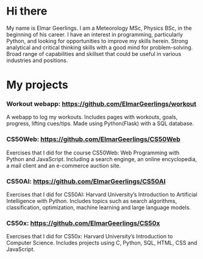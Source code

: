 # Hi there

My name is Elmar Geerlings. I am a Meteorology MSc, Physics BSc, in the beginning of his career. I have an interest in programming, particularly Python, and looking for opportunities to improve my skills herein. Strong analytical and critical thinking skills with a good mind for problem-solving. Broad range of capabilities and skillset that could be useful in various industries and positions.

# My projects

### Workout webapp: https://github.com/ElmarGeerlings/workout
A webapp to log my workouts. Includes pages with workouts, goals, progress, lifting cues/tips. Made using Python(Flask) with a SQL database.


### CS50Web: https://github.com/ElmarGeerlings/CS50Web
Exercises that I did for the course CS50Web: Web Programming with Python and JavaScript. Including a search enginge, an online encyclopedia, a mail client and an e-commerce auction site.


### CS50AI: https://github.com/ElmarGeerlings/CS50AI
Exercises that I did for CS50AI: Harvard University’s Introduction to Artificial Intelligence with Python. Includes topics such as search algorithms, classification, optimization, machine learning and large language models.


### CS50x: https://github.com/ElmarGeerlings/CS50x
Exercises that I did for CS50x: Harvard University’s Introduction to Computer Science. Includes projects using C, Python, SQL, HTML, CSS and JavaScript.


<!--
**ElmarGeerlings/ElmarGeerlings** is a ✨ _special_ ✨ repository because its `README.md` (this file) appears on your GitHub profile.

Here are some ideas to get you started:

- 🔭 I’m currently working on ...
- 🌱 I’m currently learning ...
- 👯 I’m looking to collaborate on ...
- 🤔 I’m looking for help with ...
- 💬 Ask me about ...
- 📫 How to reach me: ...
- 😄 Pronouns: ...
- ⚡ Fun fact: ...
-->
